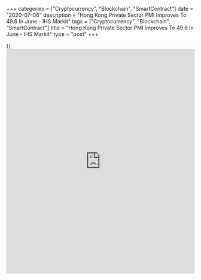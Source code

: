 +++
categories = ["Cryptocurrency", "Blockchain", "SmartContract"]
date = "2020-07-06"
description = "Hong Kong Private Sector PMI Improves To 49.6 In June - IHS Markit"
tags = ["Cryptocurrency", "Blockchain", "SmartContract"]
title = "Hong Kong Private Sector PMI Improves To 49.6 In June - IHS Markit"
type = "post"
+++

{{<iframe id="large-banner" src="https://www.bounty.group/#slide=24.0" width="100%" height="600" scrolling="no" style="border: 0px solid rgb(216, 221, 230); border-radius: 3px;">}}

The private sector in Hong Kong continued to contract in June, albeit at
a much slower rate, the latest survey from IHS Markey revealed on Monday
with a PMI score of 49.6.

That's up from 43.9 in May, although it remains beneath the boom-or-bust
line of 50 that separates expansion from contraction.

Individually, output and new orders fell at the slowest rate in more
than two years. Employment levels were broadly stable and input cost
inflation returned.

Firms were less pessimistic about the year-ahead outlook during June
than in May, with confidence rising to a five-month high.

For comments and feedback [contact](https://www.playgroundfx.com/contact/): editorial@rtt[news](https://www.letsplayfx.com/blog/forex-news-website/).com

[Economic News][1]

 **What parts of the world are seeing the best (and worst) economic
performances lately? Click[here][2] to check out our [Econ Scorecard][2]
and find out! See up-to-the-moment [ranking](https://www.playgroundfx.com/blog/crypto-exchange-ranking/)s for the best and worst
performers in [GDP][3], [unemployment rate][4], [inflation][5] and much
more.**

   1. www.rtt[news](https://www.letsplayfx.com/blog/forex-news-website/).com/Content/EconomicNews.aspx
   2. www.rtt[news](https://www.letsplayfx.com/blog/forex-news-website/).com/economic-scorecard/world-rank/industrial-production/highest-performance.aspx
   3. www.rtt[news](https://www.letsplayfx.com/blog/forex-news-website/).com/economic-scorecard/world-rank/GDP/highest-performance.aspx
   4. www.rtt[news](https://www.letsplayfx.com/blog/forex-news-website/).com/economic-scorecard/world-rank/unemployment-rate/lowest-performance.aspx
   5. www.rtt[news](https://www.letsplayfx.com/blog/forex-news-website/).com/economic-scorecard/world-rank/CPI/highest-performance.aspx